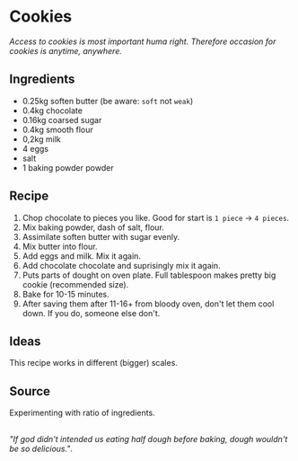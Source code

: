 # Cookies
_Access to cookies is most important huma right. Therefore occasion for cookies is anytime, anywhere._

## Ingredients
 * 0.25kg soften butter (be aware: `soft` not `weak`)
 * 0.4kg chocolate
 * 0.16kg coarsed sugar
 * 0.4kg smooth flour
 * 0,2kg milk
 * 4 eggs
 * salt
 * 1 baking powder powder

## Recipe
 1. Chop chocolate to pieces you like. Good for start is `1 piece` -> `4 pieces`.
 1. Mix baking powder, dash of salt, flour.
 2. Assimilate soften butter with sugar evenly.
 3. Mix butter into flour.
 4. Add eggs and milk. Mix it again.
 5. Add chocolate chocolate and suprisingly mix it again.
 6. Puts parts of dought on oven plate. Full tablespoon makes pretty big cookie (recommended size).
 7. Bake for 10-15 minutes.
 8. After saving them after 11-16+ from bloody oven, don't let them cool down. If you do, someone else don't.

## Ideas
This recipe works in different (bigger) scales.

## Source
Experimenting with ratio of ingredients.

##
_"If god didn't intended us eating half dough before baking, dough wouldn't be so delicious."_.
